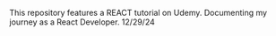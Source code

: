 This repository features a REACT tutorial on Udemy.
Documenting my journey as a React Developer.
12/29/24
